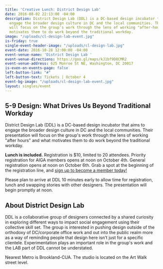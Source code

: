 ```yaml
---
title: 'Creative Lunch: District Design Lab'
date: 2016-08-02 22:13:00 -04:00
description: District Design Lab (DDL) is a DC-based design incubator that aims to
  engage the broader design culture in DC and the local communities. Their presentation
  will focus on the group's work through the lens of working "after-hours" and what
  motivates them to do work beyond the traditional workday.
image: "/uploads/cl-design-lab-event.jpg"
is-friday: true
single-event-header-image: "/uploads/cl-design-lab.jpg"
event-date: 2016-10-28 12:00:00 -04:00
event-venue-name: 'District Design Lab '
event-venue-directions: https://goo.gl/maps/kJ1bf9D8CMR2
event-venue-address: 625 Monroe St NE, Washington, DC 20017
is-even-on-events-page: false
left-button-link: "#"
left-button-text: Tickets | October 4
event-bg-image: "/uploads/cl-design-lab-event.jpg"
layout: singles/event
---
```


## 5-9 Design: What Drives Us Beyond Traditional Workday

District Design Lab (DDL) is a DC-based design incubator that aims to engage the broader design culture in DC and the local communities. Their presentation will focus on the group's work through the lens of working "after hours" and what motivates them to do work beyond the traditional workday.

**Lunch is included.** Registration is $10, limited to 20 attendees. Priority registration for AIGA members opens at noon on October 4th. General registration opens at noon on October 6th. Grab a spot at the beginning of the registration line, and [sign up to become a member today!](http://www.aiga.org/join)

Please plan to arrive at DDL 10 minutes early to allow time for registration, lunch and swapping stories with other designers. The presentation will begin promptly at noon.

## About District Design Lab

DDL is a collaborative group of designers connected by a shared curiosity in exploring different ways to impact social engagement using their collective skill set. The group is interested in pushing design outside of the orthodoxy of DC/corporate office work and out into the public realm more as a way of reminding people that design here isn't just for a specific clientele. Experimentation plays an important role in the group's work and the LAB part of DDL cannot be understated.

Nearest Metro is Brookland-CUA. The studio is located on the Art Walk street level.